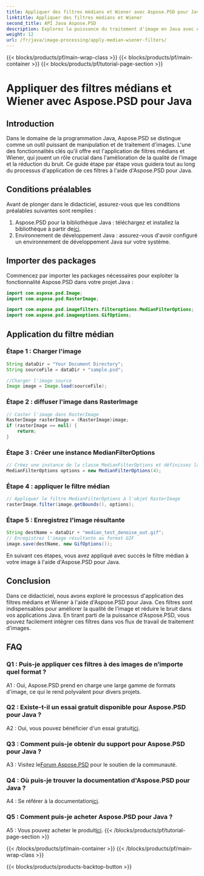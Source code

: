 ```yaml
---
title: Appliquer des filtres médians et Wiener avec Aspose.PSD pour Java
linktitle: Appliquer des filtres médians et Wiener
second_title: API Java Aspose.PSD
description: Explorez la puissance du traitement d'image en Java avec Aspose.PSD. Apprenez à appliquer les filtres médians et Wiener étape par étape. Améliorez la qualité de l’image sans effort.
weight: 12
url: /fr/java/image-processing/apply-median-wiener-filters/
---
```


{{< blocks/products/pf/main-wrap-class >}}
{{< blocks/products/pf/main-container >}}
{{< blocks/products/pf/tutorial-page-section >}}

# Appliquer des filtres médians et Wiener avec Aspose.PSD pour Java

## Introduction

Dans le domaine de la programmation Java, Aspose.PSD se distingue comme un outil puissant de manipulation et de traitement d'images. L'une des fonctionnalités clés qu'il offre est l'application de filtres médians et Wiener, qui jouent un rôle crucial dans l'amélioration de la qualité de l'image et la réduction du bruit. Ce guide étape par étape vous guidera tout au long du processus d'application de ces filtres à l'aide d'Aspose.PSD pour Java.

## Conditions préalables

Avant de plonger dans le didacticiel, assurez-vous que les conditions préalables suivantes sont remplies :

1.  Aspose.PSD pour la bibliothèque Java : téléchargez et installez la bibliothèque à partir de[ici](https://releases.aspose.com/psd/java/).
2. Environnement de développement Java : assurez-vous d'avoir configuré un environnement de développement Java sur votre système.

## Importer des packages

Commencez par importer les packages nécessaires pour exploiter la fonctionnalité Aspose.PSD dans votre projet Java :

```java
import com.aspose.psd.Image;
import com.aspose.psd.RasterImage;

import com.aspose.psd.imagefilters.filteroptions.MedianFilterOptions;
import com.aspose.psd.imageoptions.GifOptions;
```

## Application du filtre médian

### Étape 1 : Charger l'image

```java
String dataDir = "Your Document Directory";
String sourceFile = dataDir + "sample.psd";

//Charger l'image source
Image image = Image.load(sourceFile);
```

### Étape 2 : diffuser l'image dans RasterImage

```java
// Caster l'image dans RasterImage
RasterImage rasterImage = (RasterImage)image;
if (rasterImage == null) {
    return;
}
```

### Étape 3 : Créer une instance MedianFilterOptions

```java
// Créez une instance de la classe MedianFilterOptions et définissez la taille du filtre
MedianFilterOptions options = new MedianFilterOptions(4);
```

### Étape 4 : appliquer le filtre médian

```java
// Appliquer le filtre MedianFilterOptions à l'objet RasterImage
rasterImage.filter(image.getBounds(), options);
```

### Étape 5 : Enregistrez l'image résultante

```java
String destName = dataDir + "median_test_denoise_out.gif";
// Enregistrez l'image résultante au format GIF
image.save(destName, new GifOptions());
```

En suivant ces étapes, vous avez appliqué avec succès le filtre médian à votre image à l'aide d'Aspose.PSD pour Java.

## Conclusion

Dans ce didacticiel, nous avons exploré le processus d'application des filtres médians et Wiener à l'aide d'Aspose.PSD pour Java. Ces filtres sont indispensables pour améliorer la qualité de l'image et réduire le bruit dans vos applications Java. En tirant parti de la puissance d'Aspose.PSD, vous pouvez facilement intégrer ces filtres dans vos flux de travail de traitement d'images.

## FAQ

### Q1 : Puis-je appliquer ces filtres à des images de n’importe quel format ?

A1 : Oui, Aspose.PSD prend en charge une large gamme de formats d'image, ce qui le rend polyvalent pour divers projets.

### Q2 : Existe-t-il un essai gratuit disponible pour Aspose.PSD pour Java ?

 A2 : Oui, vous pouvez bénéficier d'un essai gratuit[ici](https://releases.aspose.com/).

### Q3 : Comment puis-je obtenir du support pour Aspose.PSD pour Java ?

 A3 : Visitez le[Forum Aspose.PSD](https://forum.aspose.com/c/psd/34) pour le soutien de la communauté.

### Q4 : Où puis-je trouver la documentation d'Aspose.PSD pour Java ?

 A4 : Se référer à la documentation[ici](https://reference.aspose.com/psd/java/).

### Q5 : Comment puis-je acheter Aspose.PSD pour Java ?

 A5 : Vous pouvez acheter le produit[ici](https://purchase.aspose.com/buy).
{{< /blocks/products/pf/tutorial-page-section >}}

{{< /blocks/products/pf/main-container >}}
{{< /blocks/products/pf/main-wrap-class >}}

{{< blocks/products/products-backtop-button >}}
